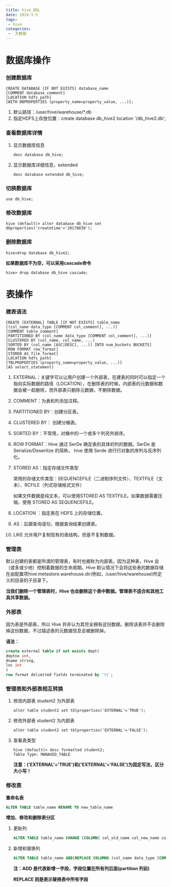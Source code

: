 ```yaml
---
title: hive_DDL
date: 2019-1-5
tags:
 - hive
categories:
 -  大数据
---
```




# 数据库操作

### 创建数据库

```shell
CREATE DATABASE [IF NOT EXISTS] database_name
[COMMENT database_comment]
[LOCATION hdfs_path]
[WITH DBPROPERTIES (property_name=property_value, ...)];
```

1. 默认路径：/user/hive/warehouse/\*.db
2. 指定HDFS上存放位置：create database db_hive2 location '/db_hive2.db';

### 查看数据库详情

1. 显示数据库信息

   ```shell
   desc database db_hive;
   ```

2. 显示数据库详细信息，extended

   ```shell
   desc database extended db_hive;
   ```

### 切换数据库

```shell
use db_hive;
```

### 修改数据库

```shell
hive (default)> alter database db_hive set dbproperties('createtime'='20170830');
```

### 删除数据库

```shell
hive>drop database db_hive2;
```

**如果数据库不为空，可以采用cascade命令**

```shell
hive> drop database db_hive cascade;
```

# 表操作

### 建表语法

```shell
CREATE [EXTERNAL] TABLE [IF NOT EXISTS] table_name
[(col_name data_type [COMMENT col_comment], ...)]
[COMMENT table_comment]
[PARTITIONED BY (col_name data_type [COMMENT col_comment], ...)]
[CLUSTERED BY (col_name, col_name, ...)
[SORTED BY (col_name [ASC|DESC], ...)] INTO num_buckets BUCKETS]
[ROW FORMAT row_format]
[STORED AS file_format]
[LOCATION hdfs_path]
[TBLPROPERTIES (property_name=property_value, ...)]
[AS select_statement]
```

1. EXTERNAL：关键字可以让用户创建一个外部表，在建表的同时可以指定一个指向实际数据的路径（LOCATION），在删除表的时候，内部表的元数据和数据会被一起删除，而外部表只删除元数据，不删除数据。 

2. COMMENT：为表和列添加注释。

3. PARTITIONED BY：创建分区表。

4. CLUSTERED BY： 创建分桶表。

5. SORTED BY：不常用，对桶中的一个或多个列另外排序。

6. ROW FORMAT：Hive 通过 SerDe 确定表的具体的列的数据。SerDe 是 Serialize/Deserilize 的简称， hive 使用 Serde 进行行对象的序列与反序列化。

7. STORED AS：指定存储文件类型

   常用的存储文件类型：SEQUENCEFILE（二进制序列文件）、TEXTFILE（文本）、RCFILE（列式存储格式文件）

   如果文件数据是纯文本，可以使用STORED AS TEXTFILE。如果数据需要压缩，使用 STORED AS SEQUENCEFILE。 

8. LOCATION ：指定表在 HDFS 上的存储位置。

9. AS：后跟查询语句，根据查询结果创建表。 

10. LIKE 允许用户复制现有的表结构，但是不复制数据。

### 管理表

默认创建的表都是所谓的管理表，有时也被称为内部表。因为这种表，Hive 会（或多或少地）控制着数据的生命周期。Hive 默认情况下会将这些表的数据存储在由配置项hive.metastore.warehouse.dir(例如，/user/hive/warehouse)所定义的目录的子目录下。

**当我们删除一个管理表时，Hive 也会删除这个表中数据。管理表不适合和其他工具共享数据。**

### 外部表

因为表是外部表，所以 Hive 并非认为其完全拥有这份数据。删除该表并不会删除掉这份数据，不过描述表的元数据信息会被删除掉。

**语法：**

```sql
create external table if not exists dept(
deptno int,
dname string,
loc int
)
row format delimited fields terminated by '\t';
```

### 管理表和外部表相互转换

1. 修改内部表 student2 为外部表

   ```shell
   alter table student2 set tblproperties('EXTERNAL'='TRUE');
   ```

2. 修改外部表 student2 为内部表

   ```shell
   alter table student2 set tblproperties('EXTERNAL'='FALSE');
   ```

3. 查看表类型

   ```shell
   hive (default)> desc formatted student2;
   Table Type: MANAGED_TABLE
   ```

   **注意：('EXTERNAL'='TRUE')和('EXTERNAL'='FALSE')为固定写法，区分大小写！**

### 修改表

**重命名表**

```sql
ALTER TABLE table_name RENAME TO new_table_name
```

**增加、修改和删除表分区**

1. 更新列

   ```sql
   ALTER TABLE table_name CHANGE [COLUMN] col_old_name col_new_name column_type [COMMENT col_comment] [FIRST|AFTER column_name]
   ```

2. 新增和替换列

   ```sql
   ALTER TABLE table_name ADD|REPLACE COLUMNS (col_name data_type [COMMENT col_comment], ...)
   ```

   **注：ADD 是代表新增一字段，字段位置在所有列后面(partition 列前)**

   **REPLACE 则是表示替换表中所有字段**

   

